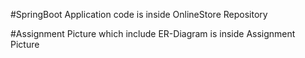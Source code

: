#SpringBoot Application code  is inside OnlineStore Repository




#Assignment Picture which include ER-Diagram is inside Assignment Picture
